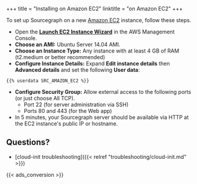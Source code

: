 +++
title = "Installing on Amazon EC2"
linktitle = "on Amazon EC2"
+++

To set up Sourcegraph on a new [Amazon EC2](https://aws.amazon.com/ec2/) instance, follow these steps.

* Open the [**Launch EC2 Instance Wizard**](https://us-west-2.console.aws.amazon.com/ec2/v2/home#LaunchInstanceWizard:) in the AWS Management Console.
* **Choose an AMI:** Ubuntu Server 14.04 AMI.
* **Choose an Instance Type:** Any instance with at least 4 GB of RAM (t2.medium or better recommended)
* **Configure Instance Details:** Expand **Edit instance details** then **Advanced details** and set the following **User data**:

```
{{% userdata SRC_AMAZON_EC2 %}}
```

* **Configure Security Group:** Allow external access to the following ports (or just choose All TCP).
  * Port 22 (for server administration via SSH)
  * Ports 80 and 443 (for the Web app)
* In 5 minutes, your Sourcegraph server should be available via HTTP at the EC2 instance's public IP or hostname.

## Questions?

* [cloud-init troubleshooting]({{< relref "troubleshooting/cloud-init.md" >}})

{{< ads_conversion >}}
